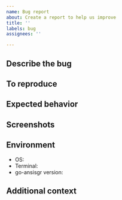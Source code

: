 ```yaml
---
name: Bug report
about: Create a report to help us improve
title: ''
labels: bug
assignees: ''

---
```


## Describe the bug

## To reproduce
<!--
Please write steps that reproduce the error.
If possible, please provide a Docker image for reproducing the error.
-->

## Expected behavior

## Screenshots
<!-- If applicable, add screenshots to help explain your problem. -->

## Environment
- OS: 
- Terminal: 
- go-ansisgr version: 

## Additional context
<!-- Add any other context about the problem here. -->
